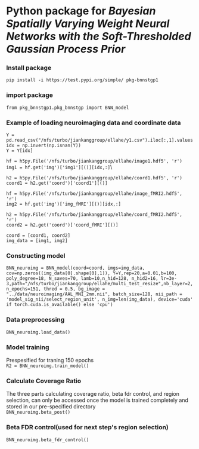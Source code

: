 # Python package for *Bayesian Spatially Varying Weight Neural Networks with the Soft-Thresholded Gaussian Process Prior*

### Install package
`pip install -i https://test.pypi.org/simple/ pkg-bnnstgp1`

### import package
`from pkg_bnnstgp1.pkg_bnnstgp import BNN_model`

### Example of loading neuroimaging data and coordinate data
`Y = pd.read_csv("/nfs/turbo/jiankanggroup/ellahe/y1.csv").iloc[:,1].values`\
`idx = np.invert(np.isnan(Y))`\
`Y = Y[idx]`

`hf = h5py.File('/nfs/turbo/jiankanggroup/ellahe/image1.hdf5', 'r')`\
`img1 = hf.get('img')['img1'][()][idx,:]`\

`h2 = h5py.File('/nfs/turbo/jiankanggroup/ellahe/coord1.hdf5', 'r')`\
`coord1 = h2.get('coord')['coord1'][()]`

`hf = h5py.File('/nfs/turbo/jiankanggroup/ellahe/image_fMRI2.hdf5', 'r')`\
`img2 = hf.get('img')['img_fMRI'][()][idx,:]`

`h2 = h5py.File('/nfs/turbo/jiankanggroup/ellahe/coord_fMRI2.hdf5', 'r')`\
`coord2 = h2.get('coord')['coord_fMRI'][()]`

`coord = [coord1, coord2]`\
`img_data = [img1, img2]`

### Constructing model
`BNN_neuroimg = BNN_model(coord=coord, imgs=img_data, cov=np.zeros((img_data[0].shape[0],1)),
                         Y=Y,rep=20,a=0.01,b=100, poly_degree=18, N_saves=70,
                         lamb=10,n_hid=128, n_hid2=16, lr=3e-3,path="/nfs/turbo/jiankanggroup/ellahe/multi_test_resize",nb_layer=2, n_epochs=151,
                        thred = 0.5, bg_image = "../data/neuroimaging/AAL_MNI_2mm.nii", batch_size=128,
                        nii_path = 'model_sig_nii/select_region_unit', n_img=len(img_data),
                        device='cuda' if torch.cuda.is_available() else 'cpu')`

### Data preprocessing
`BNN_neuroimg.load_data()`

### Model training 
Prespesified for traning 150 epochs\
`R2 = BNN_neuroimg.train_model()`

### Calculate Coverage Ratio
The three parts calculating coverage ratio, beta fdr control, and region selection, can only be accessed once the model is trained completely and stored in our pre-specified directory\
`BNN_neuroimg.beta_post()`

### Beta FDR control(used for next step's region selection)
`BNN_neuroimg.beta_fdr_control()`

                        
